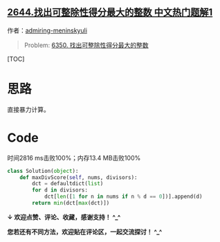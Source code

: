 ## [2644.找出可整除性得分最大的整数 中文热门题解1](https://leetcode.cn/problems/find-the-maximum-divisibility-score/solutions/100000/bao-li-ji-suan-pythonshuang-bai-6350-zha-5f1q)

作者：[admiring-meninskyuli](https://leetcode.cn/u/admiring-meninskyuli)

> Problem: [6350. 找出可整除性得分最大的整数](https://leetcode.cn/problems/find-the-maximum-divisibility-score/description/)

[TOC]

# 思路

直接暴力计算。

# Code

时间2816 ms击败100%；内存13.4 MB击败100%

```Python []
class Solution(object):
    def maxDivScore(self, nums, divisors):
        dct = defaultdict(list)
        for d in divisors:
            dct[len([1 for n in nums if n % d == 0])].append(d)
        return min(dct[max(dct)])        
```

**↓ 欢迎点赞、评论、收藏，感谢支持！ ^_^**

**您若还有不同方法，欢迎贴在评论区，一起交流探讨！ ^_^**